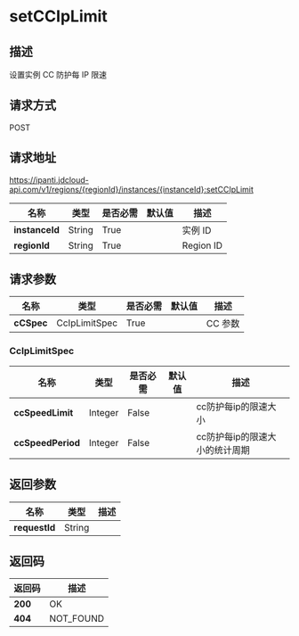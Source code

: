 # setCCIpLimit


## 描述
设置实例 CC 防护每 IP 限速

## 请求方式
POST

## 请求地址
https://ipanti.jdcloud-api.com/v1/regions/{regionId}/instances/{instanceId}:setCCIpLimit

|名称|类型|是否必需|默认值|描述|
|---|---|---|---|---|
|**instanceId**|String|True||实例 ID|
|**regionId**|String|True||Region ID|

## 请求参数
|名称|类型|是否必需|默认值|描述|
|---|---|---|---|---|
|**cCSpec**|CcIpLimitSpec|True||CC 参数|

### CcIpLimitSpec
|名称|类型|是否必需|默认值|描述|
|---|---|---|---|---|
|**ccSpeedLimit**|Integer|False||cc防护每ip的限速大小|
|**ccSpeedPeriod**|Integer|False||cc防护每ip的限速大小的统计周期|

## 返回参数
|名称|类型|描述|
|---|---|---|
|**requestId**|String||



## 返回码
|返回码|描述|
|---|---|
|**200**|OK|
|**404**|NOT_FOUND|
